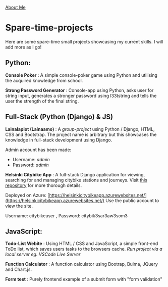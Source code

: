 [About Me](https://www.linkedin.com/in/samuel-kovanko/)

# Spare-time-projects
Here are some spare-time small projects showcasing my current skills. I will add more as I go!

## Python:
**Console Poker** : A simple console-poker game using Python and utilising the acquired knowledge from school.

**Strong Password Generator** : Console-app using Python, asks user for string input, generates a stronger password using l33tstring and tells the user the strength of the final string.

## Full-Stack (Python (Django) & JS)

**Lainalapiot (Lainaamo)** : A *group-project* using Python / Django, HTML, CSS and Bootstrap. The project name is arbitrary but this showcases the knowledge in full-stack development using Django.

Admin account has been made:
 - Username: *admin*
 - Password: *admin*

**Helsinki Citybike App** : A full-stack Django application for viewing, searching for and managing citybike stations and journeys.
Visit [this repository](https://github.com/Samuel21002/HelsinkiCityBikeApp) for more thorough details.

Deployed on Azure: [https://helsinkicitybikeapp.azurewebsites.net/](https://helsinkicitybikeapp.azurewebsites.net/)
Use the public account to view the site. 

Username: citybikeuser , Password: citybik3sar3aw3som3

## JavaScript:
**Todo-List Webite** : Using HTML / CSS and JavaScript, a simple front-end ToDo list, which saves users tasks to the browsers cache.
*Run project via a local server eg. VSCode Live Server*

**Function Calculator** : A function calculator using Bootrap, Bulma, JQuery and Chart.js.

**Form test** : Purely frontend example of a submit form with "form validation"
